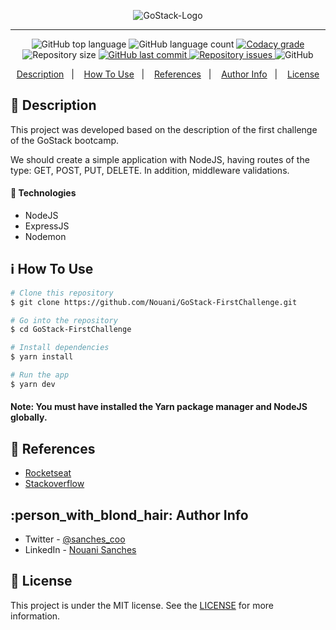 <p align="center">
  <img alt="GoStack-Logo" src="https://user-images.githubusercontent.com/49238044/73220817-11c32180-413e-11ea-904e-6310ebb8c77a.png"         />
</p>

---

<p align="center">
  <img alt="GitHub top language" src="https://img.shields.io/github/languages/top/Nouani/GoStack-FirstChallenge.svg">

  <img alt="GitHub language count" src="https://img.shields.io/github/languages/count/Nouani/GoStack-FirstChallenge.svg">

  <a href="https://www.codacy.com/app/Nouani/GoStack-FirstChallenge?utm_source=github.com&amp;utm_medium=referral&amp;utm_content=Nouani/GoStack-FirstChallenge&amp;utm_campaign=Badge_Grade">
    <img alt="Codacy grade" src="https://img.shields.io/codacy/grade/1b577a07dda843aba09f4bc55d1af8fc.svg">
  </a>

  <img alt="Repository size" src="https://img.shields.io/github/repo-size/Nouani/GoStack-FirstChallenge.svg">
  <a href="https://github.com/Nouani/GoStack-FirstChallenge/commits/master">
    <img alt="GitHub last commit" src="https://img.shields.io/github/last-commit/Nouani/GoStack-FirstChallenge.svg">
  </a>

  <a href="https://github.com/Nouani/GoStack-FirstChallenge/issues">
    <img alt="Repository issues" src="https://img.shields.io/github/issues/Nouani/GoStack-FirstChallenge.svg">
  </a>

  <img alt="GitHub" src="https://img.shields.io/github/license/Nouani/GoStack-FirstChallenge.svg">
</p>


<p align="center">
  <a href="#page_with_curl-description">Description</a>&nbsp;&nbsp;&nbsp;|&nbsp;&nbsp;&nbsp;
  <a href="#information_source-how-to-use">How To Use</a>&nbsp;&nbsp;&nbsp;|&nbsp;&nbsp;&nbsp;
  <a href="#blue_book-references">References</a>&nbsp;&nbsp;&nbsp;|&nbsp;&nbsp;&nbsp;
  <a href="#person_with_blond_hair-author-info">Author Info</a>&nbsp;&nbsp;&nbsp;|&nbsp;&nbsp;&nbsp;
  <a href="#memo-license">License</a>
</p>

## :page_with_curl: Description

This project was developed based on the description of the first challenge of the GoStack bootcamp.

We should create a simple application with NodeJS, having routes of the type: GET, POST, PUT, DELETE. In addition, middleware validations.

#### :rocket: Technologies

- NodeJS
- ExpressJS
- Nodemon

## :information_source: How To Use

```bash
# Clone this repository
$ git clone https://github.com/Nouani/GoStack-FirstChallenge.git

# Go into the repository
$ cd GoStack-FirstChallenge

# Install dependencies 
$ yarn install

# Run the app
$ yarn dev
```

#### Note: You must have installed the Yarn package manager and NodeJS globally.

## :blue_book: References

- [Rocketseat](https://docs.rocketseat.dev/)
- [Stackoverflow](https://stackoverflow.com/)

## :person_with_blond_hair: Author Info

- Twitter - [@sanches_coo](https://twitter.com/sanches_coo)
- LinkedIn - [Nouani Sanches](https://www.linkedin.com/in/nouani-sanches-a8b39419b/m)

## :memo: License
This project is under the MIT license. See the [LICENSE](https://github.com/Nouani/GoStack-FirstChallenge/blob/master/LICENSE) for more information.

